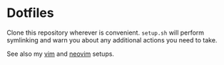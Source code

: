 # Dotfiles

Clone this repository wherever is convenient. `setup.sh` will perform
symlinking and warn you about any additional actions you need to take.

See also my 
[vim](https://github.com/jdevries3133/vim_config)
and
[neovim](https://github.com/jdevries3133/nvim_config)
setups.
